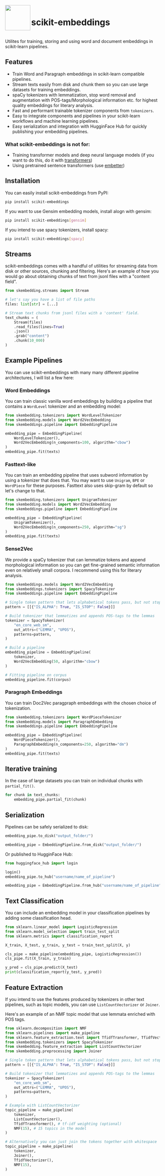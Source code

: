 <img align="left" width="82" height="82" src="assets/logo.svg">

# scikit-embeddings

<br>
Utilites for training, storing and using word and document embeddings in scikit-learn pipelines.

## Features
 - Train Word and Paragraph embeddings in scikit-learn compatible pipelines.
 - Stream texts easily from disk and chunk them so you can use large datasets for training embeddings.
 - spaCy tokenizers with lemmatization, stop word removal and augmentation with POS-tags/Morphological information etc. for highest quality embeddings for literary analysis.
 - Fast and performant trainable tokenizer components from `tokenizers`.
 - Easy to integrate components and pipelines in your scikit-learn workflows and machine learning pipelines.
 - Easy serialization and integration with HugginFace Hub for quickly publishing your embedding pipelines.

### What scikit-embeddings is not for:
 - Training transformer models and deep neural language models (if you want to do this, do it with [transformers](https://huggingface.co/docs/transformers/index))
 - Using pretrained sentence transformers (use [embetter](https://github.com/koaning/embetter))

## Installation

You can easily install scikit-embeddings from PyPI:

```bash
pip install scikit-embeddings
```

If you want to use Gensim embedding models, install alogn with gensim:

```bash
pip install scikit-embeddings[gensim]
```

If you intend to use spacy tokenizers, install spacy:

```bash
pip install scikit-embeddings[spacy]
```

## Streams

scikit-embeddings comes with a handful of utilities for streaming data from disk or other sources,
chunking and filtering. Here's an example of how you would go about obtaining chunks of text from jsonl files with a "content field".

```python
from skembedding.streams import Stream

# let's say you have a list of file paths
files: list[str] = [...]

# Stream text chunks from jsonl files with a 'content' field.
text_chunks = (
    Stream(files)
    .read_files(lines=True)
    .json()
    .grab("content")
    .chunk(10_000)
)
```

## Example Pipelines

You can use scikit-embeddings with many many different pipeline architectures, I will list a few here:

### Word Embeddings

You can train classic vanilla word embeddings by building a pipeline that contains a `WordLevel` tokenizer and an embedding model:

```python
from skembedding.tokenizers import WordLevelTokenizer
from skembedding.models import Word2VecEmbedding
from skembeddings.pipeline import EmbeddingPipeline

embedding_pipe = EmbeddingPipeline(
    WordLevelTokenizer(),
    Word2VecEmbedding(n_components=100, algorithm="cbow")
)
embedding_pipe.fit(texts)
```

### Fasttext-like

You can train an embedding pipeline that uses subword information by using a tokenizer that does that.
You may want to use `Unigram`, `BPE` or `WordPiece` for these purposes.
Fasttext also uses skip-gram by default so let's change to that.

```python
from skembedding.tokenizers import UnigramTokenizer
from skembedding.models import Word2VecEmbedding
from skembeddings.pipeline import EmbeddingPipeline

embedding_pipe = EmbeddingPipeline(
    UnigramTokenizer(),
    Word2VecEmbedding(n_components=250, algorithm="sg")
)
embedding_pipe.fit(texts)
```

### Sense2Vec

We provide a spaCy tokenizer that can lemmatize tokens and append morphological information so you can get fine-grained
semantic information even on relatively small corpora. I recommend using this for literary analysis.

```python
from skembeddings.models import Word2VecEmbedding
from skembeddings.tokenizers import SpacyTokenizer
from skembeddings.pipeline import EmbeddingPipeline

# Single token pattern that lets alphabetical tokens pass, but not stopwords
pattern = [[{"IS_ALPHA": True, "IS_STOP": False}]]

# Build tokenizer that lemmatizes and appends POS-tags to the lemmas
tokenizer = SpacyTokenizer(
    "en_core_web_sm",
    out_attrs=("LEMMA", "UPOS"),
    patterns=pattern,
)

# Build a pipeline
embedding_pipeline = EmbeddingPipeline(
    tokenizer,
    Word2VecEmbedding(50, algorithm="cbow")
)

# Fitting pipeline on corpus
embedding_pipeline.fit(corpus)
```

### Paragraph Embeddings

You can train Doc2Vec paragpraph embeddings with the chosen choice of tokenization.

```python
from skembedding.tokenizers import WordPieceTokenizer
from skembedding.models import ParagraphEmbedding
from skembeddings.pipeline import EmbeddingPipeline

embedding_pipe = EmbeddingPipeline(
    WordPieceTokenizer(),
    ParagraphEmbedding(n_components=250, algorithm="dm")
)
embedding_pipe.fit(texts)
```

## Iterative training

In the case of large datasets you can train on individual chunks with `partial_fit()`.

```python
for chunk in text_chunks:
    embedding_pipe.partial_fit(chunk)
```

## Serialization

Pipelines can be safely serialized to disk:

```python
embedding_pipe.to_disk("output_folder/")

embedding_pipe = EmbeddingPipeline.from_disk("output_folder/")
```

Or published to HugginFace Hub:

```python
from huggingface_hub import login

login()
embedding_pipe.to_hub("username/name_of_pipeline")

embedding_pipe = EmbeddingPipeline.from_hub("username/name_of_pipeline")
```

## Text Classification

You can include an embedding model in your classification pipelines by adding some classification head.

```python
from sklearn.linear_model import LogisticRegression
from sklearn.model_selection import train_test_split
from sklearn.metrics import classification_report

X_train, X_test, y_train, y_test = train_test_split(X, y)

cls_pipe = make_pipeline(embedding_pipe, LogisticRegression())
cls_pipe.fit(X_train, y_train)

y_pred = cls_pipe.predict(X_test)
print(classification_report(y_test, y_pred))
```


## Feature Extraction

If you intend to use the features produced by tokenizers in other text pipelines, such as topic models,
you can use `ListCountVectorizer` or `Joiner`.

Here's an example of an NMF topic model that use lemmata enriched with POS tags.

```python
from sklearn.decomposition import NMF
from sklearn.pipelines import make_pipeline
from sklearn.feature_extraction.text import TfidfTransformer, TfidfVectorizer
from skembedding.tokenizers import SpacyTokenizer
from skembedding.feature_extraction import ListCountVectorizer
from skembedding.preprocessing import Joiner

# Single token pattern that lets alphabetical tokens pass, but not stopwords
pattern = [[{"IS_ALPHA": True, "IS_STOP": False}]]

# Build tokenizer that lemmatizes and appends POS-tags to the lemmas
tokenizer = SpacyTokenizer(
    "en_core_web_sm",
    out_attrs=("LEMMA", "UPOS"),
    patterns=pattern,
)

# Example with ListCountVectorizer
topic_pipeline = make_pipeline(
    tokenizer,
    ListCountVectorizer(),
    TfidfTransformer(), # tf-idf weighting (optional)
    NMF(15), # 15 topics in the model 
)

# Alternatively you can just join the tokens together with whitespace
topic_pipeline = make_pipeline(
    tokenizer,
    Joiner(),
    TfidfVectorizer(),
    NMF(15), 
)
```
